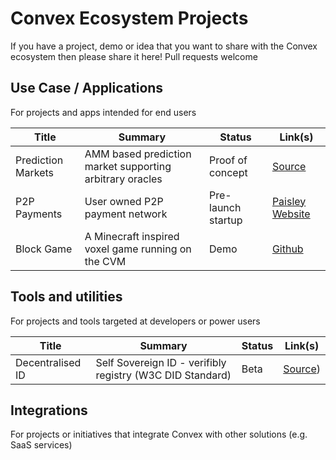 # Convex Ecosystem Projects

If you have a project, demo or idea that you want to share with the Convex ecosystem then please share it here! Pull requests welcome

## Use Case / Applications

For projects and apps intended for end users

| Title                        | Summary                                                      | Status            | Link(s)     
| ------------------           | ------------------------------------------------------------ | ----------------  | -----------------
| Prediction Markets           | AMM based prediction market supporting arbitrary oracles     | Proof of concept  | [Source](https://github.com/Convex-Dev/convex/blob/develop/convex-core/src/main/cvx/lab/prediction-market.cvx)   
| P2P Payments                 | User owned P2P payment network                               | Pre-launch startup   | [Paisley Website](https://www.paisley.io/)
| Block Game       | A Minecraft inspired voxel game running on the CVM                         | Demo           | [Github](https://github.com/mikera/blockgame)

## Tools and utilities

For projects and tools targeted at developers or power users

| Title                        | Summary                                                      | Status            | Link(s)     
| ------------------           | ------------------------------------------------------------ | ----------------  | -----------------
| Decentralised ID             | Self Sovereign ID - verifibly registry (W3C DID Standard)    | Beta              | [Source](https://github.com/Convex-Dev/convex/blob/develop/convex-core/src/main/cvx/convex/did.cvx))   

## Integrations

For projects or initiatives that integrate Convex with other solutions (e.g. SaaS services)

